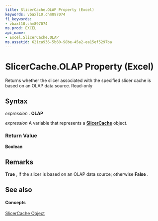 ```yaml
---
title: SlicerCache.OLAP Property (Excel)
keywords: vbaxl10.chm897074
f1_keywords:
- vbaxl10.chm897074
ms.prod: EXCEL
api_name:
- Excel.SlicerCache.OLAP
ms.assetid: 621ca936-5b60-98be-45a2-ea15ef5297ba
---
```



# SlicerCache.OLAP Property (Excel)

Returns whether the slicer associated with the specified slicer cache is based on an OLAP data source. Read-only


## Syntax

 _expression_ . **OLAP**

 _expression_ A variable that represents a **[SlicerCache](slicercache-object-excel.md)** object.


### Return Value

 **Boolean**


## Remarks

 **True** , if the slicer is based on an OLAP data source; otherwise **False** .


## See also


#### Concepts


[SlicerCache Object](slicercache-object-excel.md)

